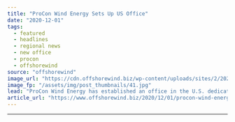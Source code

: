 ```yaml
---
title: "ProCon Wind Energy Sets Up US Office"
date: "2020-12-01"
tags: 
  - featured
  - headlines
  - regional news
  - new office
  - procon
  - offshorewind
source: "offshorewind"
image_url: "https://cdn.offshorewind.biz/wp-content/uploads/sites/2/2020/12/01145008/ProCon-Wind-Energy-Sets-Up-US-Office.jpg"
image_fp: "/assets/img/post_thumbnails/41.jpg"
lead: "ProCon Wind Energy has established an office in the U.S. dedicated to the local"
article_url: "https://www.offshorewind.biz/2020/12/01/procon-wind-energy-sets-up-us-office/"
---
```


---
